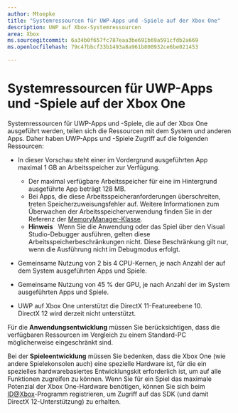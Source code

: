 ```yaml
---
author: Mtoepke
title: "Systemressourcen für UWP-Apps und -Spiele auf der Xbox One"
description: UWP auf Xbox-Systemressourcen
area: Xbox
ms.sourcegitcommit: 6a34b0f657fc787eaa3be691b69a591cfdb2a669
ms.openlocfilehash: 79c47bbcf33b1493a8a961b800932ce6be021453

---
```


# Systemressourcen für UWP-Apps und -Spiele auf der Xbox One

Systemressourcen für UWP-Apps und -Spiele, die auf der Xbox One ausgeführt werden, teilen sich die Ressourcen mit dem System und anderen Apps. Daher haben UWP-Apps und -Spiele Zugriff auf die folgenden Ressourcen:

* In dieser Vorschau steht einer im Vordergrund ausgeführten App maximal 1 GB an Arbeitsspeicher zur Verfügung.
    * Der maximal verfügbare Arbeitsspeicher für eine im Hintergrund ausgeführte App beträgt 128 MB.
    * Bei Apps, die diese Arbeitsspeicheranforderungen überschreiten, treten Speicherzuweisungsfehler auf. Weitere Informationen zum Überwachen der Arbeitsspeicherverwendung finden Sie in der Referenz der [MemoryManager-Klasse](https://msdn.microsoft.com/en-us/library/windows/apps/windows.system.memorymanager.aspx).
    * **Hinweis**
            &nbsp;&nbsp;Wenn Sie die Anwendung oder das Spiel über den Visual Studio-Debugger ausführen, gelten diese Arbeitsspeicherbeschränkungen nicht. Diese Beschränkung gilt nur, wenn die Ausführung nicht im Debugmodus erfolgt.

* Gemeinsame Nutzung von 2 bis 4 CPU-Kernen, je nach Anzahl der auf dem System ausgeführten Apps und Spiele.

* Gemeinsame Nutzung von 45 % der GPU, je nach Anzahl der im System ausgeführten Apps und Spiele.

* UWP auf Xbox One unterstützt die DirectX 11-Featureebene 10. DirectX 12 wird derzeit nicht unterstützt. 

Für die **Anwendungsentwicklung** müssen Sie berücksichtigen, dass die verfügbaren Ressourcen im Vergleich zu einem Standard-PC möglicherweise eingeschränkt sind.

Bei der **Spieleentwicklung** müssen Sie bedenken, dass die Xbox One (wie andere Spielekonsolen auch) eine spezielle Hardware ist, für die ein spezielles hardwarebasiertes Entwicklungskit erforderlich ist, um auf alle Funktionen zugreifen zu können. Wenn Sie für ein Spiel das maximale Potenzial der Xbox One-Hardware benötigen, können Sie sich beim [ID@Xbox](http://www.xbox.com/en-us/Developers/id)-Programm registrieren, um Zugriff auf das SDK (und damit DirectX 12-Unterstützung) zu erhalten.



<!--HONumber=Jun16_HO4-->


